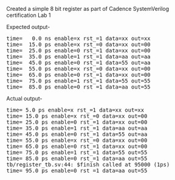 Created a simple 8 bit register as part of Cadence SystemVerilog certification Lab 1

Expected output-
<pre>time=   0.0 ns enable=x rst_=1 data=xx out=xx
time=  15.0 ps enable=x rst_=0 data=xx out=00
time=  25.0 ps enable=0 rst_=1 data=xx out=00
time=  35.0 ps enable=1 rst_=1 data=aa out=aa
time=  45.0 ps enable=0 rst_=1 data=55 out=aa
time=  55.0 ps enable=x rst_=0 data=xx out=00
time=  65.0 ps enable=0 rst_=1 data=xx out=00
time=  75.0 ps enable=1 rst_=1 data=55 out=55
time=  85.0 ps enable=0 rst_=1 data=aa out=55 </pre>

Actual output-
<pre>time= 5.0 ps enable=x rst_=1 data=xx out=xx
time= 15.0 ps enable=x rst_=0 data=xx out=00
time= 25.0 ps enable=0 rst_=1 data=xx out=00
time= 35.0 ps enable=1 rst_=1 data=aa out=aa
time= 45.0 ps enable=0 rst_=1 data=55 out=aa
time= 55.0 ps enable=x rst_=0 data=xx out=00
time= 65.0 ps enable=0 rst_=1 data=xx out=00
time= 75.0 ps enable=1 rst_=1 data=55 out=55
time= 85.0 ps enable=0 rst_=1 data=aa out=55
tb/register_tb.sv:44: $finish called at 95000 (1ps)
time= 95.0 ps enable=0 rst_=1 data=aa out=55 </pre>
